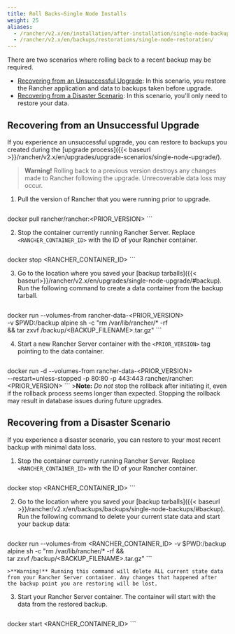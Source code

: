 ```yaml
---
title: Roll Backs—Single Node Installs
weight: 25
aliases:
  - /rancher/v2.x/en/installation/after-installation/single-node-backup-and-restoration/
  - /rancher/v2.x/en/backups/restorations/single-node-restoration/
---
```


There are two scenarios where rolling back to a recent backup may be required.

<!-- TOC -->

- [Recovering from an Unsuccessful Upgrade](#recovering-from-an-unsuccessful-upgrade): In this scenario, you restore the Rancher application and data to backups taken before upgrade.
- [Recovering from a Disaster Scenario](#recovering-from-a-disaster-scenario): In this scenario, you'll only need to restore your data.

<!-- /TOC -->

## Recovering from an Unsuccessful Upgrade

If you experience an unsuccessful upgrade, you can restore to backups you created during the [upgrade process]({{< baseurl >}}/rancher/v2.x/en/upgrades/upgrade-scenarios/single-node-upgrade/).

>**Warning!** Rolling back to a previous version destroys any changes made to Rancher following the upgrade. Unrecoverable data loss may occur.

1. Pull the version of Rancher that you were running prior to upgrade.

    ```
docker pull rancher/rancher:<PRIOR_VERSION>
    ```

2. Stop the container currently running Rancher Server. Replace `<RANCHER_CONTAINER_ID>` with the ID of your Rancher container.

    ```
docker stop <RANCHER_CONTAINER_ID>
    ```

3. Go to the location where you saved your [backup tarballs]({{< baseurl>}}/rancher/v2.x/en/upgrades/single-node-upgrade/#backup). Run the following command to create a data container from the backup tarball.

     ```
docker run  --volumes-from rancher-data-<PRIOR_VERSION> \
   -v $PWD:/backup alpine sh -c "rm /var/lib/rancher/* -rf  \
   && tar zxvf /backup/<BACKUP_FILENAME>.tar.gz"
     ```

4. Start a new Rancher Server container with the `<PRIOR_VERSION>` tag pointing to the data container.
    ```
docker run -d --volumes-from rancher-data-<PRIOR_VERSION> \
  --restart=unless-stopped -p 80:80 -p 443:443 rancher/rancher:<PRIOR_VERSION>
    ```
    >**Note:** _Do not_ stop the rollback after initiating it, even if the rollback process seems longer than expected. Stopping the rollback may result in database issues during future upgrades.

## Recovering from a Disaster Scenario

If you experience a disaster scenario, you can restore to your most recent backup with minimal data loss.

1. Stop the container currently running Rancher Server. Replace `<RANCHER_CONTAINER_ID>` with the ID of your Rancher container.

    ```
docker stop <RANCHER_CONTAINER_ID>
    ```

2. Go to the location where you saved your [backup tarballs]({{< baseurl >}}/rancher/v2.x/en/backups/backups/single-node-backups/#backup). Run the following command to delete your current state data and start your backup data:

    ```
docker run  --volumes-from <RANCHER_CONTAINER_ID> -v $PWD:/backup \
alpine sh -c "rm /var/lib/rancher/* -rf  && \
tar zxvf /backup/<BACKUP_FILENAME>.tar.gz"
    ```

    >**Warning!** Running this command will delete ALL current state data from your Rancher Server container. Any changes that happened after the backup point you are restoring will be lost.

3. Start your Rancher Server container. The container will start with the data from the restored backup.

    ```
docker start <RANCHER_CONTAINER_ID>
    ```

